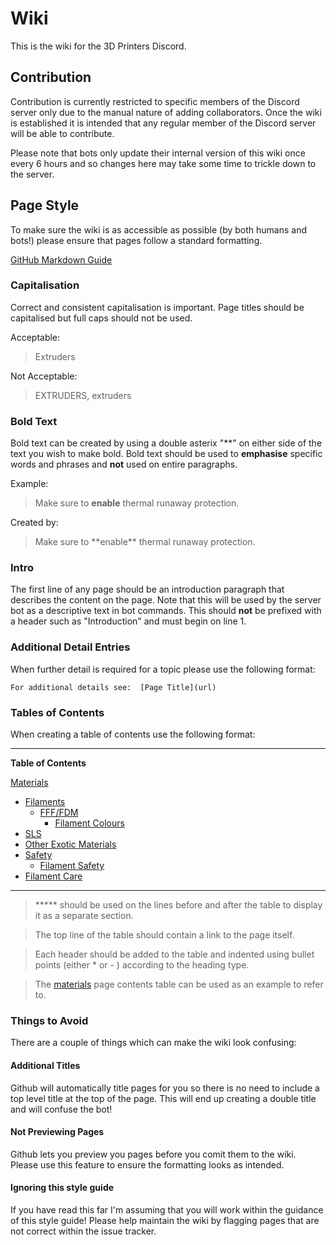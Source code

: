# Wiki
This is the wiki for the 3D Printers Discord. 

## Contribution
Contribution is currently restricted to specific members of the Discord server only due to the manual nature of adding collaborators. Once the wiki is established it is intended that any regular member of the Discord server will be able to contribute.

Please note that bots only update their internal version of this wiki once every 6 hours and so changes here may take some time to trickle down to the server. 

## Page Style
To make sure the wiki is as accessible as possible (by both humans and bots!) please ensure that pages follow a standard formatting. 

[GitHub Markdown Guide](https://guides.github.com/features/mastering-markdown/)

### Capitalisation
Correct and consistent capitalisation is important. Page titles should be capitalised but full caps should not be used.

Acceptable:
> Extruders

Not Acceptable:
> EXTRUDERS, extruders

### Bold Text
Bold text can be created by using a double asterix "\*\*" on either side of the text you wish to make bold. Bold text should be used to **emphasise** specific words and phrases and **not** used on entire paragraphs.

Example:
> Make sure to **enable** thermal runaway protection.

Created by:
> Make sure to \*\*enable\*\* thermal runaway protection. 

### Intro 
The first line of any page should be an introduction paragraph that describes the content on the page. Note that this will be used by the server bot as a descriptive text in bot commands. This should **not** be prefixed with a header such as "Introduction" and must begin on line 1. 

### Additional Detail Entries
When further detail is required for a topic please use the following format:

`For additional details see: 
[Page Title](url)`
### Tables of Contents
When creating a table of contents use the following format:

*****
 ****Table of Contents****

[Materials](https://github.com/3DprinterDiscord/wiki/wiki/Materials) 
* [Filaments](https://github.com/3DprinterDiscord/wiki/wiki/Materials#filaments)  
  * [FFF/FDM](https://github.com/3DprinterDiscord/wiki/wiki/Materials#ffffdm)
    * [Filament Colours](https://github.com/3DprinterDiscord/wiki/wiki/Materials#filament-colours)
* [SLS](https://github.com/3DprinterDiscord/wiki/wiki/Materials#sls) 
* [Other Exotic Materials](https://github.com/3DprinterDiscord/wiki/wiki/Materials#other-exotic-materials)
* [Safety](https://github.com/3DprinterDiscord/wiki/wiki/Materials#safety) 
  * [Filament Safety](https://github.com/3DprinterDiscord/wiki/wiki/Materials#filament-safety) 
* [Filament Care](https://github.com/3DprinterDiscord/wiki/wiki/Materials#filament-care) 
*****

> ***** should be used on the lines before and after the table to display it as a separate section.

> The top line of the table should contain a link to the page itself.

> Each header should be added to the table and indented using bullet points (either * or - ) according to the heading type.

> The [materials](https://github.com/3DprinterDiscord/wiki/wiki/Materials) page contents table can be used as an example to refer to.


### Things to Avoid
There are a couple of things which can make the wiki look confusing:

#### Additional Titles
Github will automatically title pages for you so there is no need to include a top level title at the top of the page. This will end up creating a double title and will confuse the bot! 

#### Not Previewing Pages
Github lets you preview you pages before you comit them to the wiki. Please use this feature to ensure the formatting looks as intended. 

#### Ignoring this style guide
If you have read this far I'm assuming that you will work within the guidance of this style guide! Please help maintain the wiki by flagging pages that are not correct within the issue tracker.
